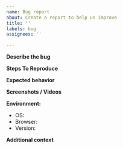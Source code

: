 ```yaml
---
name: Bug report
about: Create a report to help us improve
title: ''
labels: bug
assignees: ''

---
```


**Describe the bug**

<!--
A clear and concise description of what the bug is.
-->

**Steps To Reproduce**

<!--
Steps to reproduce the behavior:
1. Go to '...'
2. Click on '....'
3. Scroll down to '....'
4. See error
-->

**Expected behavior**

<!--
A clear and concise description of what you expected to happen.
-->

**Screenshots / Videos**

<!--
If applicable, add screenshots to help explain your problem.
-->

**Environment:**
 - OS: <!-- [e.g. iOS] -->
 - Browser: <!-- [e.g. chrome, safari] -->
 - Version: <!-- [e.g. 22] -->

**Additional context**

<!--
Add any other context about the problem here.
-->
